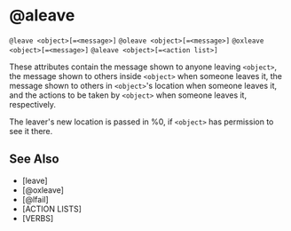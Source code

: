 # @aleave
`@leave <object>[=<message>]`
`@oleave <object>[=<message>]`
`@oxleave <object>[=<message>]`
`@aleave <object>[=<action list>]`

These attributes contain the message shown to anyone leaving `<object>`, the message shown to others inside `<object>` when someone leaves it, the message shown to others in `<object>`'s location when someone leaves it, and the actions to be taken by `<object>` when someone leaves it, respectively.

The leaver's new location is passed in %0, if `<object>` has permission to see it there.


## See Also
- [leave]
- [@oxleave]
- [@lfail]
- [ACTION LISTS]
- [VERBS]

